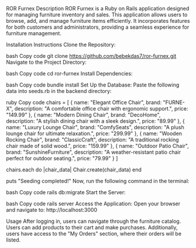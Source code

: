 ROR Furnex
Description
ROR Furnex is a Ruby on Rails application designed for managing furniture inventory and sales. This application allows users to browse, add, and manage furniture items efficiently. It incorporates features for both customers and administrators, providing a seamless experience for furniture management.

Installation Instructions
Clone the Repository:

bash
Copy code
git clone https://github.com/bebekdas7/ror-furnex.git
Navigate to the Project Directory:

bash
Copy code
cd ror-furnex
Install Dependencies:

bash
Copy code
bundle install
Set Up the Database: Paste the following data into seeds.rb in the backend directory:

ruby
Copy code
chairs = [
  { name: "Elegant Office Chair", brand: "FURNE-X", description: "A comfortable office chair with ergonomic support.", price: "149.99" },
  { name: "Modern Dining Chair", brand: "DecoHome", description: "A stylish dining chair with a sleek design.", price: "89.99" },
  { name: "Luxury Lounge Chair", brand: "ComfySeats", description: "A plush lounge chair for ultimate relaxation.", price: "299.99" },
  { name: "Wooden Rocking Chair", brand: "ClassicCraft", description: "A traditional rocking chair made of solid wood.", price: "159.99" },
  { name: "Outdoor Patio Chair", brand: "SunshineFurniture", description: "A weather-resistant patio chair perfect for outdoor seating.", price: "79.99" }
]

chairs.each do |chair_data|
  Chair.create(chair_data)
end

puts "Seeding completed!"
Now, run the following command in the terminal:

bash
Copy code
rails db:migrate
Start the Server:

bash
Copy code
rails server
Access the Application: Open your browser and navigate to: http://localhost:3000

Usage
After logging in, users can navigate through the furniture catalog. Users can add products to their cart and make purchases. Additionally, users have access to the "My Orders" section, where their orders will be listed.


